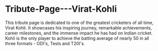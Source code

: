 # Tribute-Page---Virat-Kohli
This tribute page is dedicated to one of the greatest cricketers of all time, Virat Kohli. It showcases his inspiring journey, remarkable achievements, career milestones, and the immense impact he has had on Indian cricket.  Kohli is the only player to achieve the batting average of nearly 50 in all three formats - ODI's, Tests and T20I's.
